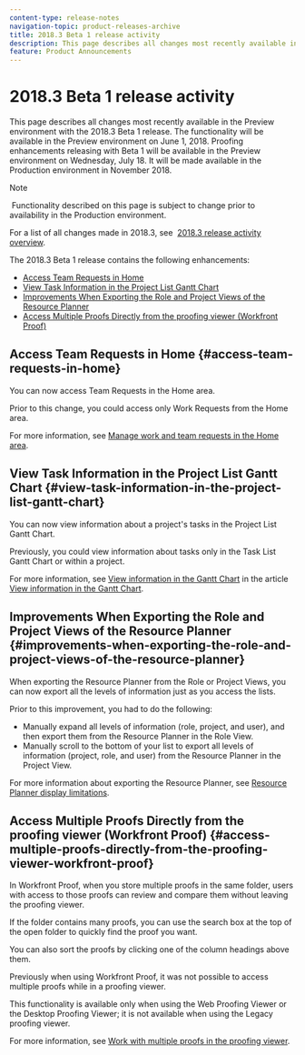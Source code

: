 ```yaml
---
content-type: release-notes
navigation-topic: product-releases-archive
title: 2018.3 Beta 1 release activity
description: This page describes all changes most recently available in the Preview environment with the 2018.3 Beta 1 release. The functionality will be available in the Preview environment on June 1, 2018. Proofing enhancements releasing with Beta 1 will be available in the Preview environment on Wednesday, July 18. It will be made available in the Production environment in November 2018.
feature: Product Announcements
---
```


# 2018.3 Beta 1 release activity

This page describes all changes most recently available in the Preview environment with the 2018.3 Beta 1 release.&nbsp;The functionality will be available in the Preview environment on June 1, 2018.&nbsp;Proofing enhancements releasing with Beta 1 will be available in the Preview environment on Wednesday, July 18. It will be made available in&nbsp;the Production environment in November 2018.

>[!NOTE]
>
>&nbsp;Functionality described on this page is subject to change prior to availability in the Production environment.

For a list of all changes made in 2018.3, see&nbsp; [2018.3 release activity overview](../../../../product-announcements/product-releases/quarterly-release-archive/2018.3-release-activity/2018.3-release-activity-overview.md).

The 2018.3 Beta 1 release contains the following enhancements:

* [Access Team Requests in Home](#access-team-requests-in-home) 
* [View Task Information in the Project List Gantt Chart](#view-task-information-in-the-project-list-gantt-chart) 
* [Improvements When Exporting the Role and Project Views of the Resource Planner](#improvements-when-exporting-the-role-and-project-views-of-the-resource-planner) 
* [Access Multiple Proofs Directly from the proofing viewer (Workfront Proof)](#access-multiple-proofs-directly-from-the-proofing-viewer-workfront-proof)

## Access Team Requests in Home {#access-team-requests-in-home}

You can now access Team Requests in the Home area.

Prior to this change, you could access only Work Requests from the Home area.

For more information, see [Manage work and team requests in the Home area](../../../../workfront-basics/using-home/using-the-home-area/manage-work-and-team-requests-home.md).

## View Task Information in the Project List Gantt Chart {#view-task-information-in-the-project-list-gantt-chart}

You can now view information about a project's tasks in the Project List Gantt Chart.&nbsp;

Previously, you could view information about tasks only in the Task List Gantt Chart or within a project.

For more information, see [View information in the Gantt Chart](../../../../manage-work/gantt-chart/use-the-gantt-chart/view-info-in-gantt.md) in the article [View information in the Gantt Chart](../../../../manage-work/gantt-chart/use-the-gantt-chart/view-info-in-gantt.md).

## Improvements When Exporting the Role and Project Views of the Resource Planner {#improvements-when-exporting-the-role-and-project-views-of-the-resource-planner}

When exporting the Resource Planner from the Role or Project Views, you can now export all the levels of information just as you access the lists.

Prior to this improvement, you had to do the following:

* Manually expand all levels of information (role, project, and user), and then export them from the Resource Planner in the Role View.
* Manually scroll to the bottom of your list to export all levels of information (project, role, and user) from the Resource Planner in the Project View.

For more information about exporting the Resource Planner, see [Resource Planner display limitations](../../../../resource-mgmt/resource-planning/resource-planner-display-limitations.md).

## Access Multiple Proofs Directly from the proofing viewer (Workfront Proof) {#access-multiple-proofs-directly-from-the-proofing-viewer-workfront-proof}

In Workfront Proof, when you store multiple proofs in the same folder, users with access to those proofs can review and compare them without leaving the proofing viewer.&nbsp;

If the folder contains many proofs, you can use the search box at the top of the open folder to quickly find the proof you want.

You can also sort the proofs by clicking one of the column headings above them.

Previously when using Workfront Proof, it was not possible to access multiple proofs while in a proofing viewer.

This functionality is available only when using the Web Proofing Viewer or the Desktop Proofing Viewer; it is not available when using the Legacy proofing viewer.

For more information, see [Work with multiple proofs in the proofing viewer](../../../../workfront-proof/wp-work-proofsfiles/review-proofs-wpv/work-with-multiple-proofs.md).
